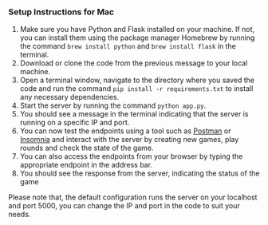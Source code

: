 ### Setup Instructions for Mac
1. Make sure you have Python and Flask installed on your machine. If not, you can install them using the package manager Homebrew by running the command `brew install python` and `brew install flask` in the terminal.
2. Download or clone the code from the previous message to your local machine.
3. Open a terminal window, navigate to the directory where you saved the code and run the command `pip install -r requirements.txt` to install any necessary dependencies.
4. Start the server by running the command `python app.py`.
5. You should see a message in the terminal indicating that the server is running on a specific IP and port.
6. You can now test the endpoints using a tool such as [Postman](https://www.postman.com/) or [Insomnia](https://insomnia.rest/) and interact with the server by creating new games, play rounds and check the state of the game.
7. You can also access the endpoints from your browser by typing the appropriate endpoint in the address bar.
8. You should see the response from the server, indicating the status of the game

Please note that, the default configuration runs the server on your localhost and port 5000, you can change the IP and port in the code to suit your needs.
